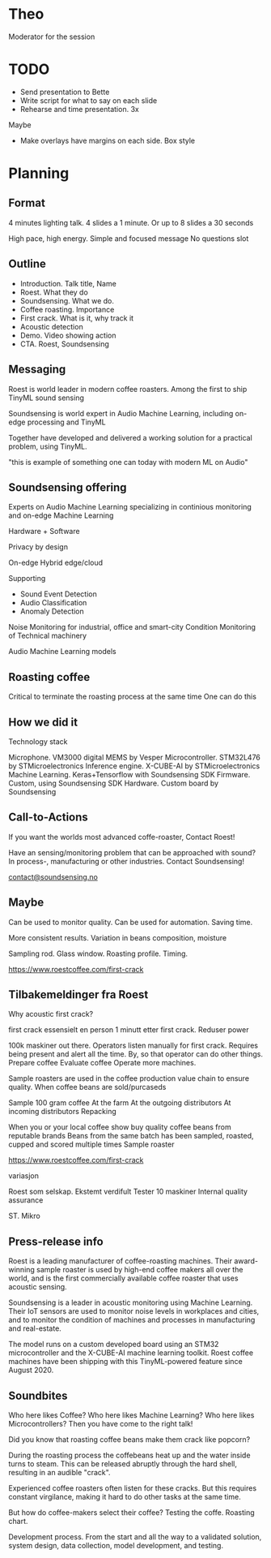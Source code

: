 
# Theo
Moderator for the session


# TODO

- Send presentation to Bette
- Write script for what to say on each slide
- Rehearse and time presentation. 3x

Maybe
- Make overlays have margins on each side. Box style


# Planning

## Format
4 minutes lighting talk.
4 slides a 1 minute.
Or up to 8 slides a 30 seconds

High pace, high energy.
Simple and focused message
No questions slot

## Outline

- Introduction. Talk title, Name
- Roest. What they do
- Soundsensing. What we do. 
- Coffee roasting. Importance
- First crack. What is it, why track it
- Acoustic detection
- Demo. Video showing action
- CTA. Roest, Soundsensing

## Messaging
Roest is world leader in modern coffee roasters.
Among the first to ship TinyML sound sensing

Soundsensing is world expert in Audio Machine Learning,
including on-edge processing and TinyML

Together have developed and delivered a working solution for a practical problem,
using TinyML.

"this is example of something one can today with modern ML on Audio"

## Soundsensing offering

Experts on Audio Machine Learning
specializing in continious monitoring and on-edge Machine Learning

Hardware + Software

Privacy by design
 
On-edge
Hybrid edge/cloud

Supporting

- Sound Event Detection
- Audio Classification
- Anomaly Detection

Noise Monitoring for industrial, office and smart-city
Condition Monitoring of Technical machinery

Audio Machine Learning models

## Roasting coffee

Critical to terminate the roasting process at the same time
One can do this



## How we did it

Technology stack

Microphone. VM3000 digital MEMS by Vesper
Microcontroller. STM32L476 by STMicroelectronics
Inference engine. X-CUBE-AI by STMicroelectronics
Machine Learning. Keras+Tensorflow with Soundsensing SDK
Firmware. Custom, using Soundsensing SDK
Hardware. Custom board by Soundsensing


## Call-to-Actions

If you want the worlds most advanced coffe-roaster,
Contact Roest!

Have an sensing/monitoring problem that can be approached with sound?
In process-, manufacturing or other industries.
Contact Soundsensing!

contact@soundsensing.no


## Maybe

Can be used to monitor quality.
Can be used for automation. Saving time.

More consistent results. 
Variation in beans composition, moisture

Sampling rod. Glass window.
Roasting profile.
Timing.

https://www.roestcoffee.com/first-crack

##  Tilbakemeldinger fra Roest

Why acoustic first crack?

first crack
essensielt
en person
1 minutt etter first crack. Reduser power

100k maskiner out there. Operators listen manually for first crack.
Requires being present and alert all the time.
By, so that operator can do other things.
Prepare coffee
Evaluate coffee
Operate more machines.

Sample roasters are used in the coffee production value chain to ensure quality.
When coffee beans are sold/purcaseds

Sample 100 gram coffee
At the farm
At the outgoing distributors
At incoming distributors
Repacking

When you or your local coffee show buy quality coffee beans from reputable brands
Beans from the same batch has been sampled, roasted, cupped and scored multiple times 
Sample roaster

https://www.roestcoffee.com/first-crack

variasjon

Roest som selskap.
Ekstemt verdifult
Tester 10 maskiner
Internal quality assurance

ST. Mikro



## Press-release info

Roest is a leading manufacturer of coffee-roasting machines.
Their award-winning sample roaster is used by high-end coffee makers all over the world,
and is the first commercially available coffee roaster that uses acoustic sensing.

Soundsensing is a leader in acoustic monitoring using Machine Learning.
Their IoT sensors are used to monitor noise levels in workplaces and cities,
and to monitor the condition of machines and processes in manufacturing and real-estate.

The model runs on a custom developed board using an STM32 microcontroller and the X-CUBE-AI machine learning toolkit.
Roest coffee machines have been shipping with this TinyML-powered feature since August 2020.


## Soundbites

Who here likes Coffee?
Who here likes Machine Learning?
Who here likes Microcontrollers?
Then you have come to the right talk!

Did you know that roasting coffee beans make them crack like popcorn?

During the roasting process the coffebeans heat up and
the water inside turns to steam.
This can be released abruptly through the hard shell,
resulting in an audible "crack".

Experienced coffee roasters often listen for these cracks.
But this requires constant virgilance,
making it hard to do other tasks at the same time.

But how do coffee-makers select their coffee?
Testing the coffe. Roasting chart.

Development process.
From the start and all the way to a validated solution,
system design, data collection, model development, and testing.



